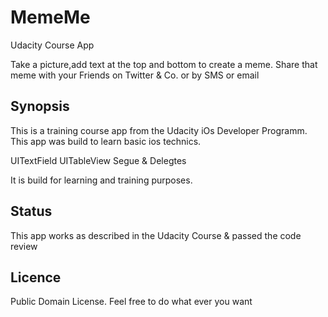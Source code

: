 # MemeMe
Udacity Course App

Take a picture,add text at the top and bottom to create a meme. Share that meme with your Friends on Twitter & Co. or by SMS or email

## Synopsis
This is a training course app from the Udacity iOs Developer Programm.
This app was build to learn basic ios technics.

UITextField 
UITableView
Segue & Delegtes

It is build for learning and training purposes.

## Status
This app works as described in the Udacity Course & passed the code review

## Licence
Public Domain License. Feel free to do what ever you want

